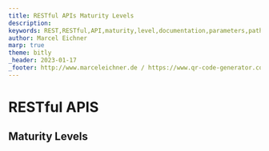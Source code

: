 ```yaml
---
title: RESTful APIs Maturity Levels
description: 
keywords: REST,RESTful,API,maturity,level,documentation,parameters,paths,response,codes,http,design
author: Marcel Eichner
marp: true
theme: bitly
_header: 2023-01-17
_footer: http://www.marceleichner.de / https://www.qr-code-generator.com/
---
```


<!--

https://peps.python.org/pep-0350/

-->

<!-- _class: lead -->
# RESTful APIS
## Maturity Levels
